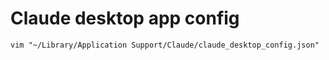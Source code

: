 # Claude desktop app config

```
vim "~/Library/Application Support/Claude/claude_desktop_config.json"
```

